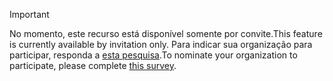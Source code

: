 > [!IMPORTANT]
> <span data-ttu-id="b4f72-101">No momento, este recurso está disponível somente por convite.</span><span class="sxs-lookup"><span data-stu-id="b4f72-101">This feature is currently available by invitation only.</span></span> <span data-ttu-id="b4f72-102">Para indicar sua organização para participar, responda a [esta pesquisa](https://aka.ms/ax2012upgrade).</span><span class="sxs-lookup"><span data-stu-id="b4f72-102">To nominate your organization to participate, please complete [this survey](https://aka.ms/ax2012upgrade).</span></span> 
